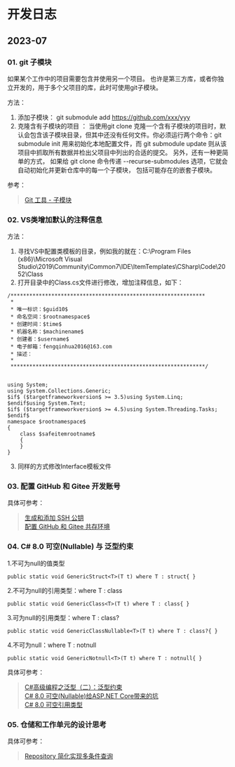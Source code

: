 # 开发日志

## 2023-07 

### 01. git 子模块

如果某个工作中的项目需要包含并使用另一个项目。 也许是第三方库，或者你独立开发的，用于多个父项目的库，此时可使用git子模块。

方法：

1. 添加子模块： git submodule add https://github.com/xxx/yyy 
2. 克隆含有子模块的项目 ： 当使用git clone 克隆一个含有子模块的项目时，默认会包含该子模块目录，但其中还没有任何文件。你必须运行两个命令：git submodule init 用来初始化本地配置文件，而 git submodule update 则从该项目中抓取所有数据并检出父项目中列出的合适的提交。
另外，还有一种更简单的方式， 如果给 git clone 命令传递 --recurse-submodules 选项，它就会自动初始化并更新仓库中的每一个子模块， 包括可能存在的嵌套子模块。
 
 参考： 

 > [Git 工具 - 子模块]( https://git-scm.com/book/zh/v2/Git-%E5%B7%A5%E5%85%B7-%E5%AD%90%E6%A8%A1%E5%9D%97)

### 02. VS类增加默认的注释信息

方法：

1. 寻找VS中配置类模板的目录，例如我的就在：C:\Program Files (x86)\Microsoft Visual Studio\2019\Community\Common7\IDE\ItemTemplates\CSharp\Code\2052\Class
2. 打开目录中的Class.cs文件进行修改，增加注释信息，如下：
~~~code
/**************************************************************
 * 
 * 唯一标识：$guid10$
 * 命名空间：$rootnamespace$
 * 创建时间：$time$
 * 机器名称：$machinename$
 * 创建者：$username$
 * 电子邮箱：fengqinhua2016@163.com
 * 描述：
 * 
 **************************************************************/

 
using System;
using System.Collections.Generic;
$if$ ($targetframeworkversion$ >= 3.5)using System.Linq;
$endif$using System.Text;
$if$ ($targetframeworkversion$ >= 4.5)using System.Threading.Tasks;
$endif$
namespace $rootnamespace$
{
    class $safeitemrootname$
    {
    }
}
~~~
3. 同样的方式修改Interface模板文件

### 03. 配置 GitHub 和 Gitee 开发账号

具体可参考：

> [生成和添加 SSH 公钥](https://www.cnblogs.com/librarookie/p/15390170.html)  
> [配置 GitHub 和 Gitee 共存环境](https://cloud.tencent.com/document/product/436/7778)  


### 04. C# 8.0 可空(Nullable) 与 泛型约束

1.不可为null的值类型

~~~code
public static void GenericStruct<T>(T t) where T : struct{ }
~~~

2.不可为null的引用类型：where T : class

~~~code
public static void GenericClass<T>(T t) where T : class{ }
~~~

3.可为null的引用类型：where T : class?

~~~code
public static void GenericClassNullable<T>(T t) where T : class?{ }
~~~

4.不可为null：where T : notnull

~~~code
public static void GenericNotnull<T>(T t) where T : notnull{ }
~~~

具体可参考：

> [C#高级编程之泛型（二）：泛型约束](https://blog.51cto.com/u_15127615/2755478)  
> [C# 8.0 可空(Nullable)给ASP.NET Core带来的坑](https://blog.csdn.net/q913777031/article/details/113186007)  
> [C# 8.0 可空引用类型](https://www.cnblogs.com/MASA/p/15836687.html)


### 05. 仓储和工作单元的设计思考



具体可参考：

> [Repository 简化实现多条件查询](https://www.cnblogs.com/xishuai/p/repository-query-linq-expression.html)  

